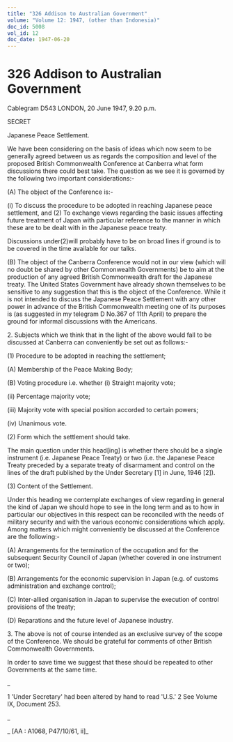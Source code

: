 ```yaml
---
title: "326 Addison to Australian Government"
volume: "Volume 12: 1947, (other than Indonesia)"
doc_id: 5008
vol_id: 12
doc_date: 1947-06-20
---
```


# 326 Addison to Australian Government

Cablegram D543 LONDON, 20 June 1947, 9.20 p.m.

SECRET

Japanese Peace Settlement.

We have been considering on the basis of ideas which now seem to be generally agreed between us as regards the composition and level of the proposed British Commonwealth Conference at Canberra what form discussions there could best take. The question as we see it is governed by the following two important considerations:-

(A) The object of the Conference is:-

(i) To discuss the procedure to be adopted in reaching Japanese peace settlement, and (2) To exchange views regarding the basic issues affecting future treatment of Japan with particular reference to the manner in which these are to be dealt with in the Japanese peace treaty.

Discussions under(2)will probably have to be on broad lines if ground is to be covered in the time available for our talks.

(B) The object of the Canberra Conference would not in our view (which will no doubt be shared by other Commonwealth Governments) be to aim at the production of any agreed British Commonwealth draft for the Japanese treaty. The United States Government have already shown themselves to be sensitive to any suggestion that this is the object of the Conference. While it is not intended to discuss the Japanese Peace Settlement with any other power in advance of the British Commonwealth meeting one of its purposes is (as suggested in my telegram D No.367 of 11th April) to prepare the ground for informal discussions with the Americans.

2\. Subjects which we think that in the light of the above would fall to be discussed at Canberra can conveniently be set out as follows:-

(1) Procedure to be adopted in reaching the settlement;

(A) Membership of the Peace Making Body;

(B) Voting procedure i.e. whether (i) Straight majority vote;

(ii) Percentage majority vote;

(iii) Majority vote with special position accorded to certain powers;

(iv) Unanimous vote.

(2) Form which the settlement should take.

The main question under this head[ing] is whether there should be a single instrument (i.e. Japanese Peace Treaty) or two (i.e. the Japanese Peace Treaty preceded by a separate treaty of disarmament and control on the lines of the draft published by the Under Secretary [1] in June, 1946 [2]).

(3) Content of the Settlement.

Under this heading we contemplate exchanges of view regarding in general the kind of Japan we should hope to see in the long term and as to how in particular our objectives in this respect can be reconciled with the needs of military security and with the various economic considerations which apply. Among matters which might conveniently be discussed at the Conference are the following:-

(A) Arrangements for the termination of the occupation and for the subsequent Security Council of Japan (whether covered in one instrument or two);

(B) Arrangements for the economic supervision in Japan (e.g. of customs administration and exchange control);

(C) Inter-allied organisation in Japan to supervise the execution of control provisions of the treaty;

(D) Reparations and the future level of Japanese industry.

3\. The above is not of course intended as an exclusive survey of the scope of the Conference. We should be grateful for comments of other British Commonwealth Governments.

In order to save time we suggest that these should be repeated to other Governments at the same time.

_

1 'Under Secretary' had been altered by hand to read 'U.S.' 2 See Volume IX, Document 253.

_

_ [AA : A1068, P47/10/61, ii]_
